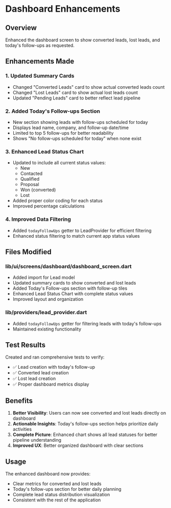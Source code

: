 # Dashboard Enhancements

## Overview
Enhanced the dashboard screen to show converted leads, lost leads, and today's follow-ups as requested.

## Enhancements Made

### 1. Updated Summary Cards
- Changed "Converted Leads" card to show actual converted leads count
- Changed "Lost Leads" card to show actual lost leads count
- Updated "Pending Leads" card to better reflect lead pipeline

### 2. Added Today's Follow-ups Section
- New section showing leads with follow-ups scheduled for today
- Displays lead name, company, and follow-up date/time
- Limited to top 5 follow-ups for better readability
- Shows "No follow-ups scheduled for today" when none exist

### 3. Enhanced Lead Status Chart
- Updated to include all current status values:
  - New
  - Contacted
  - Qualified
  - Proposal
  - Won (converted)
  - Lost
- Added proper color coding for each status
- Improved percentage calculations

### 4. Improved Data Filtering
- Added `todayFollowUps` getter to LeadProvider for efficient filtering
- Enhanced status filtering to match current app status values

## Files Modified

### lib/ui/screens/dashboard/dashboard_screen.dart
- Added import for Lead model
- Updated summary cards to show converted and lost leads
- Added Today's Follow-ups section with follow-up tiles
- Enhanced Lead Status Chart with complete status values
- Improved layout and organization

### lib/providers/lead_provider.dart
- Added `todayFollowUps` getter for filtering leads with today's follow-ups
- Maintained existing functionality

## Test Results
Created and ran comprehensive tests to verify:
- ✅ Lead creation with today's follow-up
- ✅ Converted lead creation
- ✅ Lost lead creation
- ✅ Proper dashboard metrics display

## Benefits
1. **Better Visibility**: Users can now see converted and lost leads directly on dashboard
2. **Actionable Insights**: Today's follow-ups section helps prioritize daily activities
3. **Complete Picture**: Enhanced chart shows all lead statuses for better pipeline understanding
4. **Improved UX**: Better organized dashboard with clear sections

## Usage
The enhanced dashboard now provides:
- Clear metrics for converted and lost leads
- Today's follow-ups section for better daily planning
- Complete lead status distribution visualization
- Consistent with the rest of the application